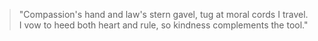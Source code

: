 <!--
id: care_vs_justice
title: "Care vs Justice"
category: care
-->

> "Compassion's hand and law's stern gavel,
> tug at moral cords I travel.
> I vow to heed both heart and rule,
> so kindness complements the tool."

